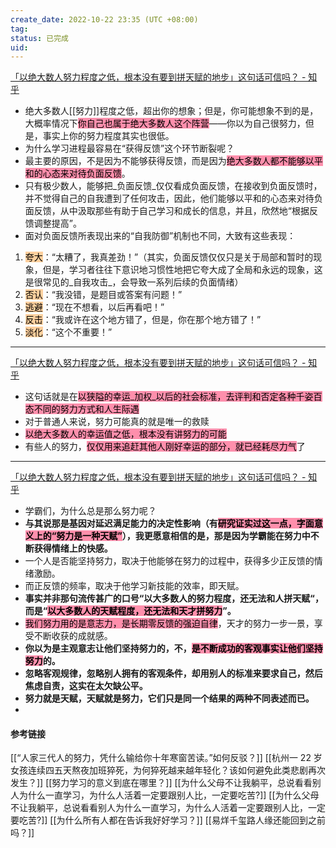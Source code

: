 ```yaml
---
create_date: 2022-10-22 23:35 (UTC +08:00)
tag: 
status: 已完成 
uid: 
---
```


[「以绝大数人努力程度之低，根本没有要到拼天赋的地步」这句话可信吗？ - 知乎](https://www.zhihu.com/question/368724273/answer/2578263304)

- 绝大多数人[[努力]]程度之低，超出你的想象；但是，你可能想象不到的是，大概率情况下<mark style="background: #FF5582A6;">你自己也属于绝大多数人这个阵营</mark>——你以为自己很努力，但是，事实上你的努力程度其实也很低。
- 为什么学习进程最容易在“获得反馈”这个环节断裂呢？
- 最主要的原因，不是因为不能够获得反馈，而是因为<mark style="background: #FF5582A6;">绝大多数人都不能够以平和的心态来对待负面反馈</mark>。
- 只有极少数人，能够把_负面反馈_仅仅看成负面反馈，在接收到负面反馈时，并不觉得自己的自我遭到了任何攻击，因此，他们能够以平和的心态来对待负面反馈，从中汲取那些有助于自己学习和成长的信息，并且，欣然地“根据反馈调整提高”。
- 面对负面反馈所表现出来的“自我防御”机制也不同，大致有这些表现： 
1.  <mark style="background: #FFB86CA6;">夸大</mark>：“太糟了，我真差劲！”（其实，负面反馈仅仅只是关于局部和暂时的现象，但是，学习者往往下意识地习惯性地把它夸大成了全局和永远的现象，这是很常见的_自我攻击_，会导致一系列后续的负面情绪）
2.  <mark style="background: #FFB86CA6;">否认</mark>：“我没错，是题目或答案有问题！”
3. <mark style="background: #FFB86CA6;">逃避</mark>：“现在不想看，以后再看吧！”
4. <mark style="background: #FFB86CA6;">反击</mark>：“我或许在这个地方错了，但是，你在那个地方错了！”
5. <mark style="background: #FFB86CA6;">淡化</mark>：“这个不重要！”
---
[「以绝大数人努力程度之低，根本没有要到拼天赋的地步」这句话可信吗？ - 知乎](https://www.zhihu.com/question/368724273/answer/1015540155)

- 这句话就是在<mark style="background: #FF5582A6;">以狭隘的幸运_加权_以后的社会标准，去评判和否定各种千姿百态不同的努力方式和人生际遇</mark>
- 对于普通人来说，努力可能真的就是唯一的救赎
- <mark style="background: #FF5582A6;">以绝大多数人的幸运值之低，根本没有讲努力的可能</mark>
- 有些人的努力，<mark style="background: #FF5582A6;">仅仅用来追赶其他人刚好幸运的部分，就已经耗尽力气</mark>了
---
[「以绝大数人努力程度之低，根本没有要到拼天赋的地步」这句话可信吗？ - 知乎](https://www.zhihu.com/question/368724273/answer/1537686132)

- 学霸们，为什么总是那么努力呢？
- **与其说那是基因对延迟满足能力的决定性影响（有<mark style="background: #FF5582A6;">研究证实过这一点，字面意义上的“努力是一种天赋”</mark>），我更愿意相信的是，那是因为学霸能在努力中不断获得情绪上的快感。**
- 一个人是否能坚持努力，取决于他能够在努力的过程中，获得多少正反馈的情绪激励。
- 而正反馈的频率，取决于他学习新技能的效率，即天赋。
- **事实并非那句流传甚广的口号“以大多数人的努力程度，还无法和人拼天赋“，而是“<mark style="background: #FF5582A6;">以大多数人的天赋程度，还无法和天才拼努力</mark>”。**
- <mark style="background: #FF5582A6;">我们努力用的是意志力，是长期零反馈的强迫自律</mark>，天才的努力一步一景，享受不断收获的成就感。
- **你以为是主观意志让他们坚持努力的，不，<mark style="background: #FF5582A6;">是不断成功的客观事实让他们坚持努力</mark>的。**
- **忽略客观规律，忽略别人拥有的客观条件，却用别人的标准来要求自己，然后焦虑自责，这实在太欠缺公平。**
- **努力就是天赋，天赋就是努力，它们只是同一个结果的两种不同表述而已。**
- 
#### 参考链接

[[“人家三代人的努力，凭什么输给你十年寒窗苦读。”如何反驳？]]
[[杭州一 22 岁女孩连续四五天熬夜加班猝死，为何猝死越来越年轻化？该如何避免此类悲剧再次发生？]]
[[努力学习的意义到底在哪里？]]
[[为什么父母不让我躺平，总说看看别人为什么一直学习，为什么人活着一定要跟别人比，一定要吃苦?]]
[[为什么父母不让我躺平，总说看看别人为什么一直学习，为什么人活着一定要跟别人比，一定要吃苦?]]
[[为什么所有人都在告诉我好好学习？]]
[[易烊千玺路人缘还能回到之前吗？]]